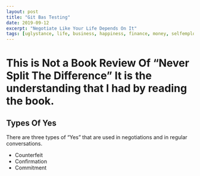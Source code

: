 ```yaml
---
layout: post
title: "Git Bas Testing"
date: 2019-09-12
excerpt: "Negotiate Like Your Life Depends On It"
tags: [uglystance, life, business, happiness, finance, money, selfemployed, failures, negotiation, spliting the difference, book review]
---
```

# This is Not a Book Review Of “Never Split The Difference” It is the understanding that I had by reading the book.
## Types Of Yes
There are three types of “Yes” that are used in negotiations and in regular conversations.
* Counterfeit
* Confirmation
* Commitment